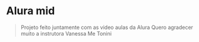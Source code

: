 # Alura mid

> Projeto feito juntamente com as video aulas da Alura
> Quero agradecer muito a instrutora Vanessa Me Tonini
